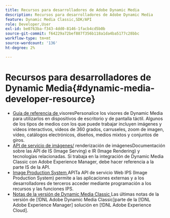```yaml
---
title: Recursos para desarrolladores de Adobe Dynamic Media
description: Recursos para desarrolladores de Adobe Dynamic Media
feature: Dynamic Media Classic,SDK/API
role: Developer,User
exl-id: be0763ba-f343-4dd0-8146-1facb4cd5b0b
source-git-commit: f64229a72bef887f356b118a1da4ba5177c28bbc
workflow-type: tm+mt
source-wordcount: '136'
ht-degree: 2%

---
```


# Recursos para desarrolladores de Dynamic Media{#dynamic-media-developer-resource}

* [Guía de referencia de ](/help/aem-viewers-ref/homeviewers.md)<!-- (https://experienceleague.adobe.com/docs/dynamic-media-developer-resources/library/homeviewers.html) -->
visoresPersonalice los visores de Dynamic Media para utilizarlos en dispositivos de escritorio y de pantalla táctil. Algunos de los tipos de medios con los que puede trabajar incluyen imágenes y vídeos interactivos, vídeos de 360 grados, carruseles, zoom de imagen, vídeo, catálogos electrónicos, diseños, medios mixtos y conjuntos de giros.
* [API de servicio de imágenes/](/help/aem-is-ir-api/homeisir.md)<!-- (https://experienceleague.adobe.com/docs/dynamic-media-developer-resources/image-serving-api/homeisir.html) -->
renderización de imágenesDocumentación sobre las API de IS (Image Serving) e IR (Image Rendering) y tecnologías relacionadas. Si trabaja en la integración de Dynamic Media Classic con Adobe Experience Manager, debe hacer referencia a la parte IS de la API.
* [Image Production System ](/help/aem-ips-api/c-overview.md)
APITa API de servicio Web IPS (Image Production System) permite a las aplicaciones externas y a los desarrolladores de terceros acceder mediante programación a los recursos y las funciones IPS.
* [Notas de la versión de Dynamic Media Classic ](/help/s7-release-notes/s7rn2017.md)
Las últimas notas de la versión de  [!DNL Adobe Dynamic Media Classic]parte de la  [!DNL Adobe Experience Manager] solución en  [!DNL Adobe Experience Cloud].
